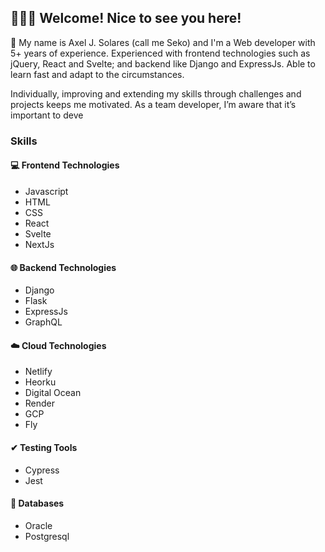 ## 🙋🏻‍♂️ Welcome! Nice to see you here!

🦉 My name is Axel J. Solares (call me Seko) and I'm a Web developer
with 5+ years of experience. Experienced with
frontend technologies such as jQuery, React and Svelte; and
backend like Django and ExpressJs. Able to learn fast and
adapt to the circumstances.

Individually, improving and extending my skills through
challenges and projects keeps me motivated. As a team
developer, I’m aware that it’s important to deve

### Skills

#### 💻 Frontend Technologies
- Javascript
- HTML
- CSS
- React
- Svelte
- NextJs

#### 🌐 Backend Technologies
- Django
- Flask
- ExpressJs
- GraphQL

#### ☁️ Cloud Technologies
- Netlify
- Heorku
- Digital Ocean
- Render
- GCP
- Fly

#### ✔ Testing Tools
- Cypress
- Jest

#### 💽 Databases
- Oracle
- Postgresql
